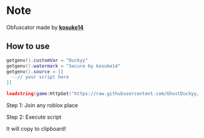 # Note
Obfuscator made by [**kosuke14**](https://github.com/kosuke14)

## How to use
```lua
getgenv().customVar = "Duckyy"
getgenv().watermark = "Secure by kosuke14"
getgenv().source = [[
  --// your script here
]]

loadstring(game:HttpGet("https://raw.githubusercontent.com/GhostDuckyy/GhostDuckyy/main/obfuscator/source.lua"))()
```
Step 1: Join any roblox place

Step 2: Execute script

It will copy to clipboard!
